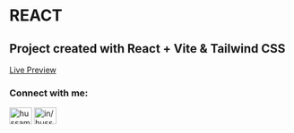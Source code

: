 # REACT
## Project created with React + Vite & Tailwind CSS

<a href="http://react-tailwind-page.surge.sh/" target="_blank">Live Preview</a>

<h3 align="left">Connect with me:</h3>
<p align="left">
<a href="https://x.com/hussam_codes" target="blank"><img align="center" src="https://raw.githubusercontent.com/rahuldkjain/github-profile-readme-generator/master/src/images/icons/Social/twitter.svg" alt="hussam_codes" height="30" width="40" /></a>
<a href="https://www.linkedin.com/in/hussam-codes" target="blank"><img align="center" src="https://raw.githubusercontent.com/rahuldkjain/github-profile-readme-generator/master/src/images/icons/Social/linked-in-alt.svg" alt="in/hussam-codes" height="30" width="40" /></a>
</p>
